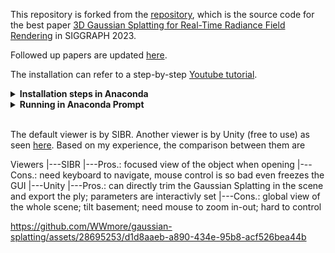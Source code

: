 This repository is forked from the [repository](https://github.com/graphdeco-inria/gaussian-splatting), which is the source code for the best paper [3D Gaussian Splatting for Real-Time Radiance Field Rendering](https://repo-sam.inria.fr/fungraph/3d-gaussian-splatting/) in SIGGRAPH 2023.

Followed up papers are updated [here](https://github.com/MrNeRF/awesome-3D-gaussian-splatting).

The installation can refer to a step-by-step [Youtube tutorial](https://www.youtube.com/watch?v=UXtuigy_wYc).

<details>
<summary><span style="font-weight: bold;">Installation steps in Anaconda</span></summary>
  - open Anaconda Prompt
  - cd C:User/<username>
  - git clone https://github.com/graphdeco-inria/gaussian-splatting --recursive
  - SET DISTUTILS_USE_SDK=1
  - conda env create --file environment.yml
  - conda activate gaussian_splatting
  #### Below packages may be needed
  - conda install -c conda-forge pillow
  - python3 -m pip install -U pip
  - python3 -m pip install pillow-heif
  - conda install -c conda-forge pcl
  - conda install -c open3d-admin open3d
  - conda install -c anaconda numpy
  #### if error: Importing the numpy C-extensions failed.
  - pip install setuptools
  - pip install numpy
  - pip install cupy
  - pip install probreg
  - pip install pillow-heif
</details>

<details>
<summary><span style="font-weight: bold;">Running in Anaconda Prompt</span></summary>
  - open Anaconda Prompt
  - conda activate gaussian_splatting
  - cd C:\User\<username>\gaussian-splatting
  - put images in the folder data/input
  - python convert.py -s data (wait within 5 mins)
  - python train.py -s data (wait around 1h)
  - output GaussianSplatting ply appears in the folder output/<name>
  - rename <name> to out
  - cd viewers/bin
  - SIBR_gaussianViewer_app.exe -m C:\Users\<username>\gaussian-splatting\output\out 
  - the GUI pops up, if not, may the CUDA support problem.
</details>
<br>

The default viewer is by SIBR. Another viewer is by Unity (free to use) as seen [here](https://github.com/aras-p/UnityGaussianSplatting). Based on my experience, the comparison between them are

Viewers
|---SIBR
    |---Pros.: focused view of the object when opening
    |---Cons.: need keyboard to navigate, mouse control is so bad even freezes the GUI
|---Unity
    |---Pros.: can directly trim the Gaussian Splatting in the scene and export the ply; parameters are interactivly set
    |---Cons.: global view of the whole scene; tilt basement; need mouse to zoom in-out; hard to control


https://github.com/WWmore/gaussian-splatting/assets/28695253/d1d8aaeb-a890-434e-95b8-acf526bea44b


